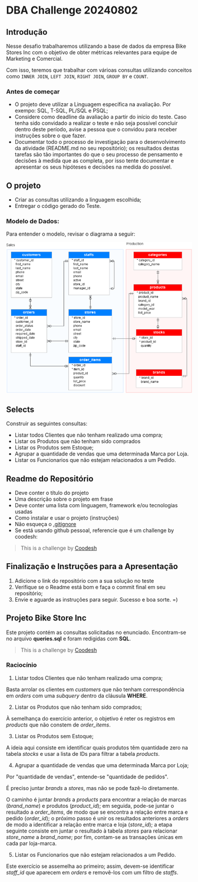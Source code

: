 # DBA Challenge 20240802


## Introdução

Nesse desafio trabalharemos utilizando a base de dados da empresa Bike Stores Inc com o objetivo de obter métricas relevantes para equipe de Marketing e Comercial.

Com isso, teremos que trabalhar com várioas consultas utilizando conceitos como `INNER JOIN`, `LEFT JOIN`, `RIGHT JOIN`, `GROUP BY` e `COUNT`.

### Antes de começar
 
- O projeto deve utilizar a Linguagem específica na avaliação. Por exempo: SQL, T-SQL, PL/SQL e PSQL;
- Considere como deadline da avaliação a partir do início do teste. Caso tenha sido convidado a realizar o teste e não seja possível concluir dentro deste período, avise a pessoa que o convidou para receber instruções sobre o que fazer.
- Documentar todo o processo de investigação para o desenvolvimento da atividade (README.md no seu repositório); os resultados destas tarefas são tão importantes do que o seu processo de pensamento e decisões à medida que as completa, por isso tente documentar e apresentar os seus hipóteses e decisões na medida do possível.

## O projeto

- Criar as consultas utilizando a linguagem escolhida;
- Entregar o código gerado do Teste.

### Modelo de Dados:

Para entender o modelo, revisar o diagrama a seguir:

![<img src="samples/model.png" height="500" alt="Modelo" title="Modelo"/>](samples/model.png)


## Selects

Construir as seguintes consultas:

- Listar todos Clientes que não tenham realizado uma compra;
- Listar os Produtos que não tenham sido comprados
- Listar os Produtos sem Estoque;
- Agrupar a quantidade de vendas que uma determinada Marca por Loja. 
- Listar os Funcionarios que não estejam relacionados a um Pedido.


## Readme do Repositório

- Deve conter o título do projeto
- Uma descrição sobre o projeto em frase
- Deve conter uma lista com linguagem, framework e/ou tecnologias usadas
- Como instalar e usar o projeto (instruções)
- Não esqueça o [.gitignore](https://www.toptal.com/developers/gitignore)
- Se está usando github pessoal, referencie que é um challenge by coodesh:  

>  This is a challenge by [Coodesh](https://coodesh.com/)

## Finalização e Instruções para a Apresentação

1. Adicione o link do repositório com a sua solução no teste
2. Verifique se o Readme está bom e faça o commit final em seu repositório;
3. Envie e aguarde as instruções para seguir. Sucesso e boa sorte. =)

## Projeto Bike Store Inc

Este projeto contém as consultas solicitadas no enunciado. Encontram-se no arquivo **queries.sql** e foram redigidas com **SQL**.

>  This is a challenge by [Coodesh](https://coodesh.com/)

### Raciocínio

1) Listar todos Clientes que não tenham realizado uma compra;

Basta arrolar os clientes em _customers_ que não tenham correspondência em _orders_ com uma _subquery_ dentro da cláusula **WHERE**.

2) Listar os Produtos que não tenham sido comprados;

À semelhança do exercício anterior, o objetivo é reter os registros em _products_ que não constem de _order_items_.

3) Listar os Produtos sem Estoque;

A ideia aqui consiste em identificar quais produtos têm quantidade zero na tabela _stocks_ e usar a lista de IDs para filtrar a tabela _products_.

4) Agrupar a quantidade de vendas que uma determinada Marca por Loja;

Por "quantidade de vendas", entende-se "quantidade de pedidos".

É preciso juntar _brands_ a _stores_, mas não se pode fazê-lo diretamente.

O caminho é juntar _brands_ a _products_ para encontrar a relação de marcas (_brand_name_) e produtos (_product_id_);
em seguida, pode-se juntar o resultado a _order_items_, de modo que se encontra a relação entre marca e pedido (_order_id_);
o próximo passo é unir os resultados anteriores a _orders_ de modo a identificar a relação entre marca e loja (_store_id_);
a etapa seguinte consiste em juntar o resultado à tabela _stores_ para relacionar _store_name_ a _brand_name_;
por fim, contam-se as transações únicas em cada par loja-marca.

5) Listar os Funcionarios que não estejam relacionados a um Pedido.

Este exercício se assemelha ao primeiro; assim, devem-se identificar _staff_id_ que aparecem em _orders_ e removê-los com um filtro de _staffs_.
